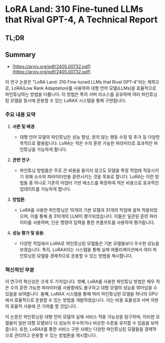 # LoRA Land: 310 Fine-tuned LLMs that Rival GPT-4, A Technical Report
## TL;DR
## Summary
- [https://arxiv.org/pdf/2405.00732.pdf](https://arxiv.org/pdf/2405.00732.pdf)

이 연구 논문은 "LoRA Land: 310 Fine-tuned LLMs that Rival GPT-4"라는 제목으로, LoRA(Low Rank Adaptation)를 사용하여 대형 언어 모델(LLMs)을 효율적으로 파인튜닝하는 방법을 다룹니다. 이 방법은 특히 서버 리소스를 공유하며 여러 파인튜닝된 모델을 동시에 운용할 수 있는 LoRAX 시스템을 통해 구현됩니다.

### 주요 내용 요약

1. **서론 및 배경**:
   - 대형 언어 모델의 파인튜닝은 성능 향상, 원치 않는 행동 수정 및 추가 등 다양한 목적으로 활용됩니다. LoRA는 적은 수의 훈련 가능한 파라미터로 효과적인 파인튜닝을 가능하게 합니다.

2. **관련 연구**:
   - 파인튜닝 방법들은 주로 큰 비용을 들이지 않고도 모델을 특정 작업에 적응시키기 위해 소수의 파라미터만을 훈련시키는 것을 목표로 합니다. LoRA는 이런 방법들 중 하나로 기존의 어댑터 기반 메소드를 확장하여 적은 비용으로 효과적인 업데이트를 가능하게 합니다.

3. **방법론**:
   - LoRA를 사용한 파인튜닝은 10개의 기본 모델과 31개의 작업에 걸쳐 적용되었으며, 이를 통해 총 310개의 LLM이 평가되었습니다. 이들은 일관된 훈련 파라미터를 사용하며, 단순 명령어 입력을 통한 프롬프트를 사용하여 평가됩니다.

4. **성능 평가 및 응용**:
   - 다양한 작업에서 LoRA로 파인튜닝된 모델들은 기본 모델들보다 우수한 성능을 보였습니다. 특히, LoRAX라는 시스템을 통해 실제 애플리케이션에서 여러 파인튜닝된 모델을 경제적으로 운용할 수 있는 방법을 제시합니다.

### 혁신적인 부분
이 연구의 혁신성은 크게 두 가지입니다. 첫째, LoRA를 사용한 파인튜닝 방법은 매우 적은 수의 훈련 가능한 파라미터를 사용함에도 불구하고 대형 모델의 성능을 뛰어넘을 수 있음을 보여줍니다. 둘째, LoRAX 시스템을 통해 여러 파인튜닝된 모델을 하나의 GPU에서 효율적으로 운용할 수 있는 방법을 개발하였습니다. 이는 비용 효율성과 서버 자원의 효율적 사용에 큰 기여를 할 것입니다.

이 논문은 파인튜닝된 대형 언어 모델의 실제 서비스 적용 가능성을 탐구하며, 이러한 모델들이 일반 대형 모델보다 더 성능이 우수하거나 비슷한 수준을 유지할 수 있음을 보여줍니다. 또한, LoRAX를 통한 서비스 구현 사례는 다양한 파인튜닝된 모델들을 경제적으로 관리하고 운용할 수 있는 방법론을 제시합니다.